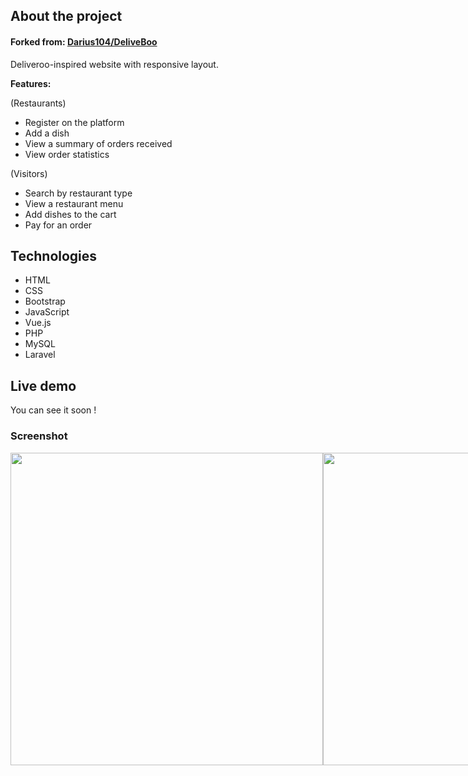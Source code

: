 ## About the project
#### Forked from: [Darius104/DeliveBoo](https://github.com/Darius104/DeliveBoo)

Deliveroo-inspired website with responsive layout.

**Features:**

(Restaurants)
- Register on the platform
- Add a dish
- View a summary of orders received
- View order statistics

(Visitors)
- Search by restaurant type
- View a restaurant menu
- Add dishes to the cart
- Pay for an order


## Technologies 
- HTML
- CSS 
- Bootstrap
- JavaScript 
- Vue.js
- PHP 
- MySQL 
- Laravel

## Live demo
You can see it soon !
<!-- You can **[check it out here](https://painteyes.github.io/laravel-vue-deliveroo)** ! -->

### Screenshot
<div style="display: flex">
    <img style="width: 500px" src="https://i.postimg.cc/fTMjXGVk/deliveroo-home-page.png"/>
    <img style="width: 500px" src="https://i.postimg.cc/9XDj2kmR/deliveroo.png"/>  
<div/>



## Contributor

(Fork)

- Andrea Occhipinti ( [GitHub](https://github.com/painteyes) | [LinkedIn](https://www.linkedin.com/in/occhipinti) )

(Original)
- Andrea Occhipinti 
- [Darius Coman](https://github.com/Darius104) 
- [Giuseppe Siciliano](https://github.com/giuseppesiciliano) 
- [Salvatore Meli](https://github.com/salvomel)

